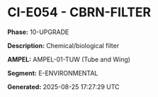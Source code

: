 # CI-E054 - CBRN-FILTER

**Phase:** 10-UPGRADE

**Description:** Chemical/biological filter

**AMPEL:** AMPEL-01-TUW (Tube and Wing)

**Segment:** E-ENVIRONMENTAL

**Generated:** 2025-08-25 17:27:29 UTC
